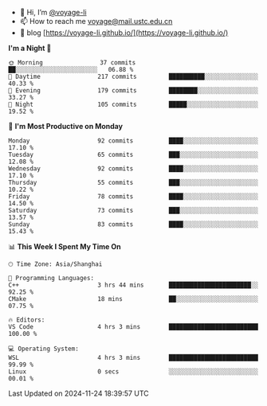 - 👋 Hi, I’m [@voyage-li](https://github.com/voyage-li/)
- 📫 How to reach me [voyage@mail.ustc.edu.cn](mailto:voyage@mail.ustc.edu.cn)
- 🥤 blog [https://voyage-li.github.io/](https://voyage-li.github.io/)

<!--START_SECTION:waka-->
**I'm a Night 🦉** 

```text
🌞 Morning                37 commits          ██░░░░░░░░░░░░░░░░░░░░░░░   06.88 % 
🌆 Daytime                217 commits         ██████████░░░░░░░░░░░░░░░   40.33 % 
🌃 Evening                179 commits         ████████░░░░░░░░░░░░░░░░░   33.27 % 
🌙 Night                  105 commits         █████░░░░░░░░░░░░░░░░░░░░   19.52 % 
```
📅 **I'm Most Productive on Monday** 

```text
Monday                   92 commits          ████░░░░░░░░░░░░░░░░░░░░░   17.10 % 
Tuesday                  65 commits          ███░░░░░░░░░░░░░░░░░░░░░░   12.08 % 
Wednesday                92 commits          ████░░░░░░░░░░░░░░░░░░░░░   17.10 % 
Thursday                 55 commits          ███░░░░░░░░░░░░░░░░░░░░░░   10.22 % 
Friday                   78 commits          ████░░░░░░░░░░░░░░░░░░░░░   14.50 % 
Saturday                 73 commits          ███░░░░░░░░░░░░░░░░░░░░░░   13.57 % 
Sunday                   83 commits          ████░░░░░░░░░░░░░░░░░░░░░   15.43 % 
```


📊 **This Week I Spent My Time On** 

```text
🕑︎ Time Zone: Asia/Shanghai

💬 Programming Languages: 
C++                      3 hrs 44 mins       ███████████████████████░░   92.25 % 
CMake                    18 mins             ██░░░░░░░░░░░░░░░░░░░░░░░   07.75 % 

🔥 Editors: 
VS Code                  4 hrs 3 mins        █████████████████████████   100.00 % 

💻 Operating System: 
WSL                      4 hrs 3 mins        █████████████████████████   99.99 % 
Linux                    0 secs              ░░░░░░░░░░░░░░░░░░░░░░░░░   00.01 % 
```


 Last Updated on 2024-11-24 18:39:57 UTC
<!--END_SECTION:waka-->
